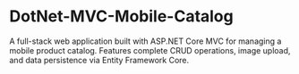 # DotNet-MVC-Mobile-Catalog
A full-stack web application built with ASP.NET Core MVC for managing a mobile product catalog. Features complete CRUD operations, image upload, and data persistence via Entity Framework Core.
